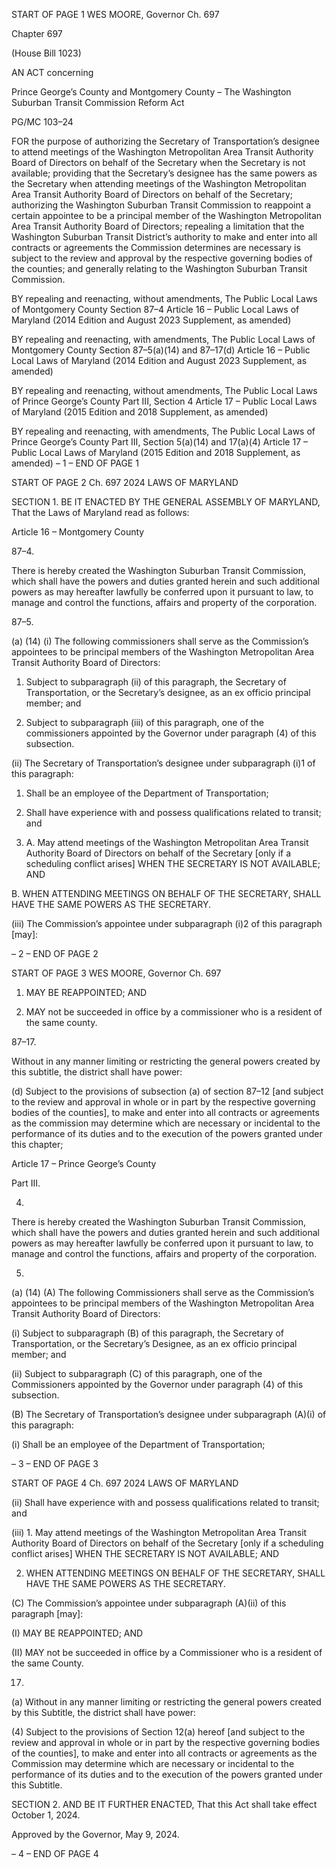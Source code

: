 START OF PAGE 1
WES MOORE, Governor Ch. 697

Chapter 697

(House Bill 1023)

AN ACT concerning

Prince George’s County and Montgomery County – The Washington Suburban
Transit Commission Reform Act

PG/MC 103–24

FOR the purpose of authorizing the Secretary of Transportation’s designee to attend
meetings of the Washington Metropolitan Area Transit Authority Board of Directors
on behalf of the Secretary when the Secretary is not available; providing that the
Secretary’s designee has the same powers as the Secretary when attending meetings
of the Washington Metropolitan Area Transit Authority Board of Directors on behalf
of the Secretary; authorizing the Washington Suburban Transit Commission to
reappoint a certain appointee to be a principal member of the Washington
Metropolitan Area Transit Authority Board of Directors; repealing a limitation that
the Washington Suburban Transit District’s authority to make and enter into all
contracts or agreements the Commission determines are necessary is subject to the
review and approval by the respective governing bodies of the counties; and generally
relating to the Washington Suburban Transit Commission.

BY repealing and reenacting, without amendments,
The Public Local Laws of Montgomery County
Section 87–4
Article 16 – Public Local Laws of Maryland
(2014 Edition and August 2023 Supplement, as amended)

BY repealing and reenacting, with amendments,
The Public Local Laws of Montgomery County
Section 87–5(a)(14) and 87–17(d)
Article 16 – Public Local Laws of Maryland
(2014 Edition and August 2023 Supplement, as amended)

BY repealing and reenacting, without amendments,
The Public Local Laws of Prince George’s County
Part III, Section 4
Article 17 – Public Local Laws of Maryland
(2015 Edition and 2018 Supplement, as amended)

BY repealing and reenacting, with amendments,
The Public Local Laws of Prince George’s County
Part III, Section 5(a)(14) and 17(a)(4)
Article 17 – Public Local Laws of Maryland
(2015 Edition and 2018 Supplement, as amended)
– 1 –
END OF PAGE 1

START OF PAGE 2
Ch. 697 2024 LAWS OF MARYLAND

SECTION 1. BE IT ENACTED BY THE GENERAL ASSEMBLY OF MARYLAND,
That the Laws of Maryland read as follows:

Article 16 – Montgomery County

87–4.

There is hereby created the Washington Suburban Transit Commission, which shall
have the powers and duties granted herein and such additional powers as may hereafter
lawfully be conferred upon it pursuant to law, to manage and control the functions, affairs
and property of the corporation.

87–5.

(a) (14) (i) The following commissioners shall serve as the Commission’s
appointees to be principal members of the Washington Metropolitan Area Transit
Authority Board of Directors:

1. Subject to subparagraph (ii) of this paragraph, the
Secretary of Transportation, or the Secretary’s designee, as an ex officio principal member;
and

2. Subject to subparagraph (iii) of this paragraph, one of the
commissioners appointed by the Governor under paragraph (4) of this subsection.

(ii) The Secretary of Transportation’s designee under subparagraph
(i)1 of this paragraph:

1. Shall be an employee of the Department of
Transportation;

2. Shall have experience with and possess qualifications
related to transit; and

3. A. May attend meetings of the Washington
Metropolitan Area Transit Authority Board of Directors on behalf of the Secretary [only if
a scheduling conflict arises] WHEN THE SECRETARY IS NOT AVAILABLE; AND

B. WHEN ATTENDING MEETINGS ON BEHALF OF THE
SECRETARY, SHALL HAVE THE SAME POWERS AS THE SECRETARY.

(iii) The Commission’s appointee under subparagraph (i)2 of this
paragraph [may]:

– 2 –
END OF PAGE 2

START OF PAGE 3
WES MOORE, Governor Ch. 697

1. MAY BE REAPPOINTED; AND

2. MAY not be succeeded in office by a commissioner who is
a resident of the same county.

87–17.

Without in any manner limiting or restricting the general powers created by this
subtitle, the district shall have power:

(d) Subject to the provisions of subsection (a) of section 87–12 [and subject to the
review and approval in whole or in part by the respective governing bodies of the counties],
to make and enter into all contracts or agreements as the commission may determine which
are necessary or incidental to the performance of its duties and to the execution of the
powers granted under this chapter;

Article 17 – Prince George’s County

Part III.

4.

There is hereby created the Washington Suburban Transit Commission, which shall
have the powers and duties granted herein and such additional powers as may hereafter
lawfully be conferred upon it pursuant to law, to manage and control the functions, affairs
and property of the corporation.

5.

(a) (14) (A) The following Commissioners shall serve as the Commission’s
appointees to be principal members of the Washington Metropolitan Area Transit
Authority Board of Directors:

(i) Subject to subparagraph (B) of this paragraph, the
Secretary of Transportation, or the Secretary’s Designee, as an ex officio principal member;
and

(ii) Subject to subparagraph (C) of this paragraph, one of the
Commissioners appointed by the Governor under paragraph (4) of this subsection.

(B) The Secretary of Transportation’s designee under subparagraph
(A)(i) of this paragraph:

(i) Shall be an employee of the Department of
Transportation;

– 3 –
END OF PAGE 3

START OF PAGE 4
Ch. 697 2024 LAWS OF MARYLAND

(ii) Shall have experience with and possess qualifications
related to transit; and

(iii) 1. May attend meetings of the Washington
Metropolitan Area Transit Authority Board of Directors on behalf of the Secretary [only if
a scheduling conflict arises] WHEN THE SECRETARY IS NOT AVAILABLE; AND

2. WHEN ATTENDING MEETINGS ON BEHALF OF THE
SECRETARY, SHALL HAVE THE SAME POWERS AS THE SECRETARY.

(C) The Commission’s appointee under subparagraph (A)(ii) of this
paragraph [may]:

(I) MAY BE REAPPOINTED; AND

(II) MAY not be succeeded in office by a Commissioner who is
a resident of the same County.

17.

(a) Without in any manner limiting or restricting the general powers created by
this Subtitle, the district shall have power:

(4) Subject to the provisions of Section 12(a) hereof [and subject to the
review and approval in whole or in part by the respective governing bodies of the counties],
to make and enter into all contracts or agreements as the Commission may determine
which are necessary or incidental to the performance of its duties and to the execution of
the powers granted under this Subtitle.

SECTION 2. AND BE IT FURTHER ENACTED, That this Act shall take effect
October 1, 2024.

Approved by the Governor, May 9, 2024.

– 4 –
END OF PAGE 4